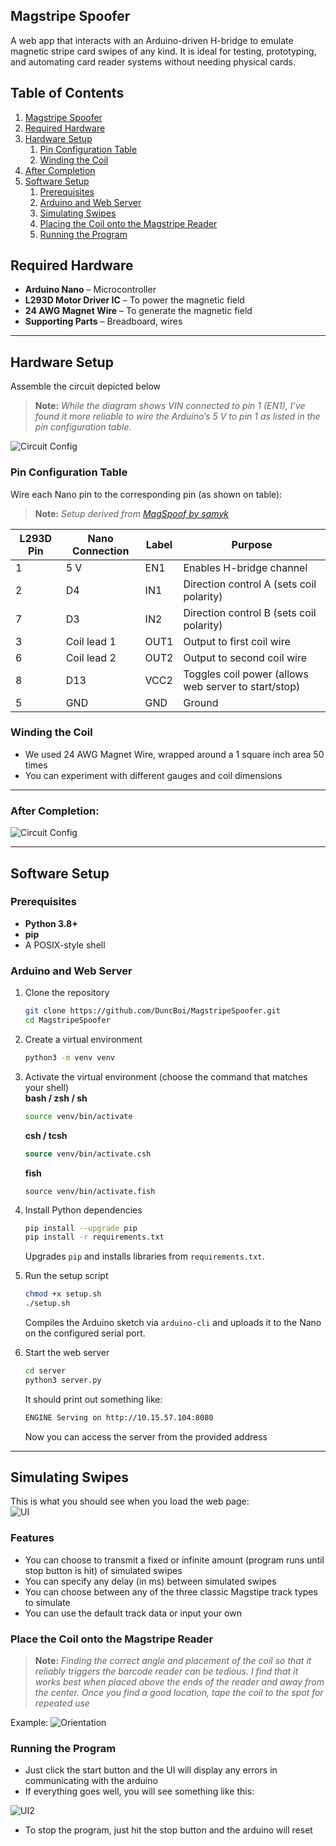 ## Magstripe Spoofer

A web app that interacts with an Arduino-driven H-bridge to emulate magnetic stripe card swipes of any kind. It is ideal for testing, prototyping, and automating card reader systems without needing physical cards.

## Table of Contents

1. [Magstripe Spoofer](#magstripe-spoofer)  
2. [Required Hardware](#required-hardware)  
3. [Hardware Setup](#hardware-setup)  
   1. [Pin Configuration Table](#pin-configuration-table)  
   2. [Winding the Coil](#winding-the-coil)  
4. [After Completion](#after-completion)  
5. [Software Setup](#software-setup)  
   1. [Prerequisites](#prerequisites)  
   2. [Arduino and Web Server](#arduino-and-web-server)  
   3. [Simulating Swipes](#simulating-swipes)  
   4. [Placing the Coil onto the Magstripe Reader](#placing-the-coil-onto-the-magstripe-reader)  
   5. [Running the Program](#running-the-program)  

## Required Hardware

- **Arduino Nano** – Microcontroller
- **L293D Motor Driver IC** – To power the magnetic field
- **24 AWG Magnet Wire** – To generate the magnetic field
- **Supporting Parts** – Breadboard, wires

---

## Hardware Setup
Assemble the circuit depicted below
> **Note:** *While the diagram shows VIN connected to pin 1 (EN1), I’ve found it more reliable to wire the Arduino’s 5 V to pin 1 as listed in the pin configuration table.*

![Circuit Config](static/circuit_image.png)  

### Pin Configuration Table

Wire each Nano pin to the corresponding pin (as shown on table):
> **Note:** *Setup derived from [MagSpoof by samyk](https://github.com/samyk/magspoof/)*

| L293D Pin | Nano Connection | Label | Purpose                                                |
| --------- | --------------- | ----- | ------------------------------------------------------ |
| 1         | 5 V             | EN1   | Enables H-bridge channel |
| 2         | D4              | IN1   | Direction control A (sets coil polarity) |
| 7         | D3              | IN2   | Direction control B (sets coil polarity) |
| 3         | Coil lead 1     | OUT1  | Output to first coil wire                              |
| 6         | Coil lead 2     | OUT2  | Output to second coil wire                             |
| 8         | D13             | VCC2  | Toggles coil power (allows web server to start/stop)   |
| 5         | GND             | GND   | Ground  |


### Winding the Coil
- We used 24 AWG Magnet Wire, wrapped around a 1 square inch area 50 times
- You can experiment with different gauges and coil dimensions

---

### After Completion:

![Circuit Config](static/mine.jpg)  

---

## Software Setup

### Prerequisites
- **Python 3.8+**
- **pip**
- A POSIX-style shell

### Arduino and Web Server
1. Clone the repository
   ```bash
   git clone https://github.com/DuncBoi/MagstripeSpoofer.git
   cd MagstripeSpoofer
   ```

2. Create a virtual environment  
   ```bash
   python3 -m venv venv
   ```

3. Activate the virtual environment (choose the command that matches your shell)  
   **bash / zsh / sh**  
   ```bash
   source venv/bin/activate
   ```  
   **csh / tcsh**  
   ```csh
   source venv/bin/activate.csh
   ```  
   **fish**  
   ```fish
   source venv/bin/activate.fish
   ```
   
4. Install Python dependencies
   ```bash
   pip install --upgrade pip
   pip install -r requirements.txt
   ```
   Upgrades `pip` and installs libraries from `requirements.txt`.

5. Run the setup script
   ```bash
   chmod +x setup.sh
   ./setup.sh
   ```
   Compiles the Arduino sketch via `arduino-cli` and uploads it to the Nano on the configured serial port.
  
6. Start the web server
   ```bash
   cd server
   python3 server.py
   ```
   It should print out something like:
   ```bash
   ENGINE Serving on http://10.15.57.104:8080
    ```
   Now you can access the server from the provided address

---

## Simulating Swipes
This is what you should see when you load the web page:  
![UI](static/ui.png)  

### Features
- You can choose to transmit a fixed or infinite amount (program runs until stop button is hit) of simulated swipes
- You can specify any delay (in ms) between simulated swipes
- You can choose between any of the three classic Magstipe track types to simulate
- You can use the default track data or input your own

### Place the Coil onto the Magstripe Reader
> **Note:** *Finding the correct angle and placement of the coil so that it reliably triggers the barcode reader can be tedious. I find that it works best when placed above the ends of the reader and away from the center. Once you find a good location, tape the coil to the spot for repeated use*

Example:
![Orientation](static/orientation.jpg)  

### Running the Program
- Just click the start button and the UI will display any errors in communicating with the arduino
- If everything goes well, you will see something like this:

![UI2](static/ui2.png)  

- To stop the program, just hit the stop button and the arduino will reset
